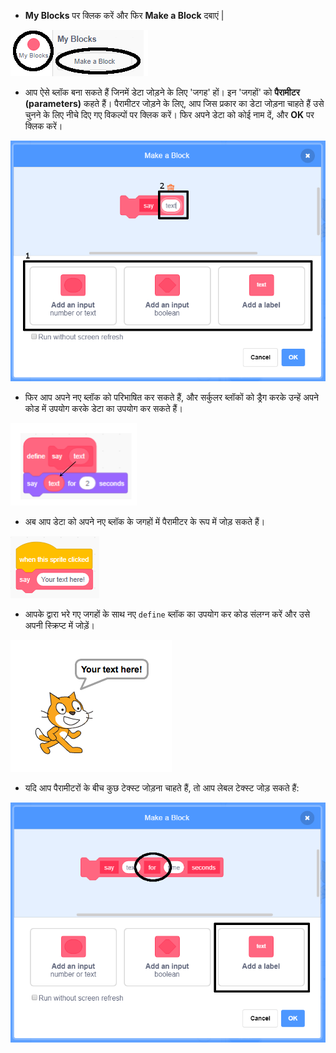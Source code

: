 + **My Blocks** पर क्लिक करें और फिर **Make a Block** दबाएं |

![My Blocks](images/my-blocks-annotated.png)

+ आप ऐसे ब्लॉक बना सकते हैं जिनमें डेटा जोड़ने के लिए 'जगह' हों। इन 'जगहों' को **पैरामीटर (parameters)** कहते हैं। पैरामीटर जोड़ने के लिए, आप जिस प्रकार का डेटा जोड़ना चाहते हैं उसे चुनने के लिए नीचे दिए गए विकल्पों पर क्लिक करें। फिर अपने डेटा को कोई नाम दें, और **OK** पर क्लिक करें।

![Create a new block with parameters](images/parameter-create-annotated.png)

+ फिर आप अपने नए ब्लॉक को परिभाषित कर सकते हैं, और सर्कुलर ब्लॉकों को ड्रैग करके उन्हें अपने कोड में उपयोग करके डेटा का उपयोग कर सकते हैं।

![Define a new block with parameters](images/parameter-define-annotated.png)

+ अब आप डेटा को अपने नए ब्लॉक के जगहों में पैरामीटर के रूप में जोड़ सकते हैं।

![Use a new block with parameters](images/parameter-use.png)

+ आपके द्वारा भरे गए जगहों के साथ नए `define` ब्लॉक का उपयोग कर कोड संलग्न करें और उसे अपनी स्क्रिप्ट में जोड़ें।

![Test a new block with parameters](images/parameter-test.png)

+ यदि आप पैरामीटरों के बीच कुछ टेक्स्ट जोड़ना चाहते हैं, तो आप लेबल टेक्स्ट जोड़ सकते हैं:

![Create a new block with parameters](images/parameter-label-text-annotated.png)